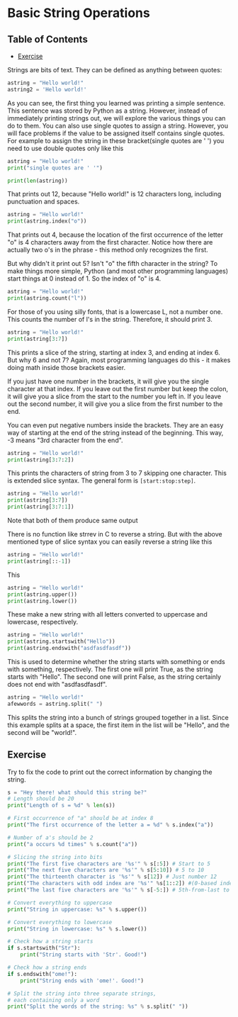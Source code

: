 # Basic String Operations

## Table of Contents

<!-- START doctoc generated TOC please keep comment here to allow auto update -->
<!-- DON'T EDIT THIS SECTION, INSTEAD RE-RUN doctoc TO UPDATE -->

- [Exercise](#exercise)

<!-- END doctoc generated TOC please keep comment here to allow auto update -->

Strings are bits of text. They can be defined as anything between quotes:

```python
astring = "Hello world!"
astring2 = 'Hello world!'
```

As you can see, the first thing you learned was printing a simple sentence.
This sentence was stored by Python as a string.
However, instead of immediately printing strings out,
we will explore the various things you can do to them.
You can also use single quotes to assign a string.
However, you will face problems if the value to be assigned itself contains single quotes.
For example to assign the string in these bracket(single quotes are ' ')
you need to use double quotes only like this

```python
astring = "Hello world!"
print("single quotes are ' '")

print(len(astring))
```

That prints out 12, because "Hello world!" is 12 characters long,
including punctuation and spaces.

```python
astring = "Hello world!"
print(astring.index("o"))
```

That prints out 4,
because the location of the first occurrence of the letter "o"
is 4 characters away from the first character.
Notice how there are actually two o's in the phrase -
this method only recognizes the first.

But why didn't it print out 5?
Isn't "o" the fifth character in the string?
To make things more simple,
Python (and most other programming languages) start things at 0 instead of 1.
So the index of "o" is 4.

```python
astring = "Hello world!"
print(astring.count("l"))
```

For those of you using silly fonts, that is a lowercase L, not a number one.
This counts the number of l's in the string. Therefore, it should print 3.

```python
astring = "Hello world!"
print(astring[3:7])
```

This prints a slice of the string, starting at index 3, and ending at index 6.
But why 6 and not 7? Again, most programming languages do this -
it makes doing math inside those brackets easier.

If you just have one number in the brackets,
it will give you the single character at that index.
If you leave out the first number but keep the colon,
it will give you a slice from the start to the number you left in.
If you leave out the second number,
it will give you a slice from the first number to the end.

You can even put negative numbers inside the brackets.
They are an easy way of starting at the end of the string instead of the beginning.
This way, -3 means "3rd character from the end".

```python
astring = "Hello world!"
print(astring[3:7:2])
```

This prints the characters of string from 3 to 7 skipping one character.
This is extended slice syntax. The general form is `[start:stop:step]`.

```python
astring = "Hello world!"
print(astring[3:7])
print(astring[3:7:1])
```

Note that both of them produce same output

There is no function like strrev in C to reverse a string.
But with the above mentioned type of slice syntax you can easily reverse a string like this

```python
astring = "Hello world!"
print(astring[::-1])
```

This

```python
astring = "Hello world!"
print(astring.upper())
print(astring.lower())
```

These make a new string with all letters converted to uppercase and lowercase, respectively.

```python
astring = "Hello world!"
print(astring.startswith("Hello"))
print(astring.endswith("asdfasdfasdf"))
```

This is used to determine whether the string starts with something or ends with something, respectively.
The first one will print True, as the string starts with "Hello".
The second one will print False, as the string certainly does not end with "asdfasdfasdf".

```python
astring = "Hello world!"
afewwords = astring.split(" ")
```

This splits the string into a bunch of strings grouped together in a list.
Since this example splits at a space, the first item in the list will be "Hello",
and the second will be "world!".

## Exercise

Try to fix the code to print out the correct information by changing the string.

```python
s = "Hey there! what should this string be?"
# Length should be 20
print("Length of s = %d" % len(s))

# First occurrence of "a" should be at index 8
print("The first occurrence of the letter a = %d" % s.index("a"))

# Number of a's should be 2
print("a occurs %d times" % s.count("a"))

# Slicing the string into bits
print("The first five characters are '%s'" % s[:5]) # Start to 5
print("The next five characters are '%s'" % s[5:10]) # 5 to 10
print("The thirteenth character is '%s'" % s[12]) # Just number 12
print("The characters with odd index are '%s'" %s[1::2]) #(0-based indexing)
print("The last five characters are '%s'" % s[-5:]) # 5th-from-last to end

# Convert everything to uppercase
print("String in uppercase: %s" % s.upper())

# Convert everything to lowercase
print("String in lowercase: %s" % s.lower())

# Check how a string starts
if s.startswith("Str"):
    print("String starts with 'Str'. Good!")

# Check how a string ends
if s.endswith("ome!"):
    print("String ends with 'ome!'. Good!")

# Split the string into three separate strings,
# each containing only a word
print("Split the words of the string: %s" % s.split(" "))
```
